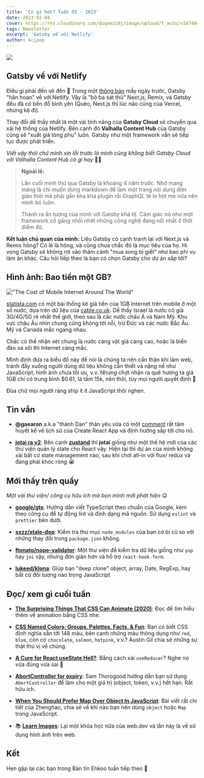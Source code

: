 ```yaml
---
title: 'Có gì hot? Tuần 05 - 2023'
date: 2023-02-04
cover: https://res.cloudinary.com/duqeezi8j/image/upload/f_auto/v1674047120/ehkoo/newsletters/w05-2023.png
tags: Newsletter
excerpt: 'Gatsby về với Netlify'
author: kcjpop
---
```


![](https://res.cloudinary.com/duqeezi8j/image/upload/f_auto/v1674047120/ehkoo/newsletters/w05-2023.png)

## Gatsby về với Netlify

Điều gì phải đến sẽ đến 😤 Trong một [thông báo](https://www.gatsbyjs.com/blog/gatsby-is-joining-netlify/) mấy ngày trước, Gatsby "hân hoan" về với Netlify. Vậy là "bộ ba sát thủ" Next.js, Remix, và Gatsby đều đã có bến đỗ bình yên (Quèo, Next.js thì lúc nào cũng của Vercel, nhưng kệ đi).

Thay đổi dễ thấy nhất là một vài tính năng của **Gatsby Cloud** sẽ chuyển qua xài hệ thống của Netlify. Bên cạnh đó **Valhalla Content Hub** của Gatsby cũng sẽ "xuất giá tòng phu" luôn. Gatsby như một framework vẫn sẽ tiếp tục được phát triển.

_Viết vậy thôi chứ mình xin lỗi trước là mình cũng không biết Gatsby Cloud với Valhalla Content Hub có gì hay_ 🤷‍♂️

> **Ngoài lề:**
>
> Lần cuối mình thử qua Gatsby là khoảng 4 năm trước. Nhớ mang máng là chỉ muốn dùng markdown để làm một trang nội dung đơn giản thôi mà phải gắn kha khá plugin rồi GraphQL tè le hột me nữa nên mình bỏ luôn.
>
> Thành ra ấn tượng của mình với Gatsby khá tệ. Cảm giác nó như một framework cố gắng nhồi nhét những công nghệ đang nổi nhất ở thời điểm đó.

**Kết luận chủ quan của mình:** Liệu Gatsby có cạnh tranh lại với Next.js và Remix hông? Có lẽ là hông, và cũng chưa chắc đó là mục tiêu của họ. Hi vọng Gatsby sẽ không rơi vào thảm cảnh "mua xong bị giết" như bao phi vụ làm ăn khác. Câu hỏi tiếp theo là bạn có chọn Gatsby cho dự án sắp tới?

## Hình ảnh: Bao tiền một GB?

!["The Cost of Mobile Internet Around The World"](https://res.cloudinary.com/duqeezi8j/image/upload/f_auto/v1675492630/17247_iabo93.jpg)

[statista.com](https://www.statista.com/chart/17247/the-average-cost-of-mobile-data-in-selected-countries/) có một bài thống kê giá tiền của 1GB Internet trên mobile ở một số nước, dựa trên dữ liệu của [cable.co.uk](https://www.cable.co.uk/mobiles/worldwide-data-pricing/). Dễ thấy Israel là nước có giá 3G/4G/5G rẻ nhất thế giới, theo sau là các nước châu Á và Nam Mỹ. Khu vực châu Âu nhìn chung cũng không tới nỗi, trừ Đức và các nước Bắc Âu. Mỹ và Canada mắc ngang nhau.

Chắc có thể nhận xét chung là nước càng vật giá càng cao, hoặc là biển đảo xa xôi thì Internet càng mắc.

Mình định đưa ra biểu đồ này để nói là chúng ta nên cẩn thận khi làm web, tránh đẩy xuống người dùng dữ liệu không cần thiết và nặng nề như JavaScript, hình ảnh chưa tối ưu, v.v. Nhưng chợt nhận ra quê hương ta giá 1GB chỉ có trung bình $0.61, là tầm 15k, nên thôi, tùy mọi người quyết định 🤪

Đùa chứ mọi người ráng ship ít ít JavaScript thôi nghen.

## Tin vắn

- **@gaearon** a.k.a "thánh Dan" thân yêu vừa có một [comment](https://github.com/reactjs/reactjs.org/pull/5487#issuecomment-1409720741) rất tâm huyết kể về lịch sử của Create React App và định hướng sắp tới cho nó.

- [**jotai ra v2**](https://github.com/pmndrs/jotai/releases/tag/v2.0.0): Bên cạnh [**zustand**](https://github.com/pmndrs/zustand) thì **jotai** giống như một thế hệ mới của các thư viện quản lý state cho React vậy. Hiện tại thì dự án của mình không xài bất cứ state management nào, sau khi chơi all-in với flux/ redux và đang phải khóc ròng 😭

## Mới thấy trên quầy

_Một vài thư viện/ công cụ hữu ích mà bọn mình mới phát hiện_ 😛

- [**google/gts**](https://github.com/google/gts): Hướng dẫn viết TypeScript theo chuẩn của Google, kèm theo công cụ để tự động lint và định dạng mã nguồn. Sử dụng `eslint` và `prettier` bên dưới.

- [**sxzz/stale-dep**](https://github.com/sxzz/stale-dep): Kiểm tra thư mục `node_modules` của bạn có bị cũ so với những thay đổi trong `package.json` không.

- [**ftonato/nope-validator**](https://github.com/ftonato/nope-validator): Một thư viện để kiểm tra dữ liệu giống như `yup` hay `joi` vậy, nhưng đơn giản hơn và hỗ trợ `react-hook-form`.

- [**lukeed/klona**](https://github.com/lukeed/klona): Giúp bạn "deep clone" object, array, Date, RegExp, hay bất cứ đối tượng nào trong JavaScript

## Đọc/ xem gì cuối tuần

- [**The Surprising Things That CSS Can Animate (2020)**](https://codersblock.com/blog/the-surprising-things-that-css-can-animate/): Đọc để tìm hiểu thêm về animation bằng CSS nhe.

- [**CSS Named Colors: Groups, Palettes, Facts, & Fun**](https://austingil.com/css-named-colors/): Bạn có biết CSS định nghĩa sẵn tới 148 màu, bên cạnh những màu thông dụng như `red`, `blue`, còn có `chocolate`, `salmon`, `hotpink`, v.v.? Austin Gil chia sẻ những sự thật thú vị về chúng.

- [**A Cure for React useState Hell?**](https://www.builder.io/blog/use-reducer): Bằng cách xài `useReducer`? Nghe nó vừa đúng vừa sai 🤔

- [**AbortController for expiry**](https://whistlr.info/2023/abortcontroller-for-expiry/): Sam Thorogood hướng dẫn bạn sử dụng `AbortController` để làm cho một giá trị (object, token, v.v.) hết hạn. Rất hữu ích.

- [**When You Should Prefer Map Over Object In JavaScript**](https://www.zhenghao.io/posts/object-vs-map): Bài viết rất chi tiết của Zhenghao, chia sẻ về khi nào bạn nên dùng `object` hoặc `Map` trong JavaScript.

- 📚 [**Learn Images**](https://web.dev/learn/images/): Lại một khóa học nữa của web.dev và lần này là về sử dụng hình ảnh trên web.

## Kết

Hẹn gặp lại các bạn trong Bản tin Ehkoo tuần tiếp theo 👋
